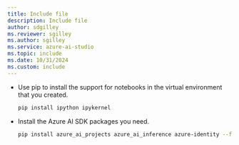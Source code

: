 ```yaml
---
title: Include file
description: Include file
author: sdgilley
ms.reviewer: sgilley
ms.author: sgilley
ms.service: azure-ai-studio
ms.topic: include
ms.date: 10/31/2024
ms.custom: include
---
```


* Use pip to install the support for notebooks in the virtual environment that you created.

    ```bash
    pip install ipython ipykernel
    ```

* Install the Azure AI SDK packages you need.

    ```bash
    pip install azure_ai_projects azure_ai_inference azure-identity --force-reinstall
    ```
